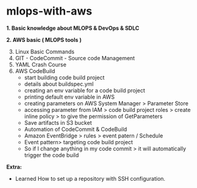 # mlops-with-aws

**1. Basic knowledge about MLOPS & DevOps & SDLC**

**2. AWS basic ( MLOPS tools )**

3. Linux Basic Commands
4. GIT - CodeCommit - Source code Management
5. YAML Crash Course
6. AWS CodeBuild
   - start building code build project
   - details about buildspec.yml
   - creating an env variable for a code build project
   - printing default env variable in AWS
   - creating parameters on AWS System Manager > Parameter Store
   - accessing parameter from IAM > code build project roles > create inline policy > to give the permission of GetParameters
   - Save artifacts in S3 bucket
   - Automation of CodeCommit & CodeBuild
   - Amazon EventBridge > rules > event patern / Schedule
   - Event pattern> targeting code build project
   - So if I change anything in my code commit > it will automatically trigger the code build
     
**Extra:**
 - Learned How to set up a repository with SSH configuration.

